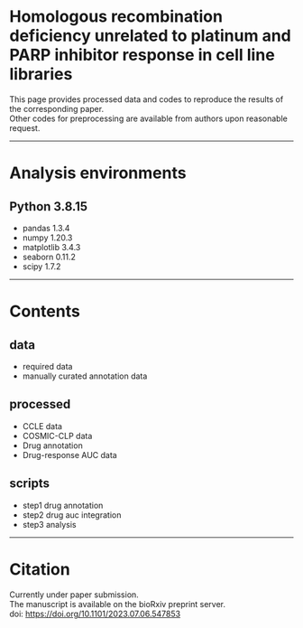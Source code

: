 # Homologous recombination deficiency unrelated to platinum and PARP inhibitor response in cell line libraries   
This page provides processed data and codes to reproduce the results of the corresponding paper.  
Other codes for preprocessing are available from authors upon reasonable request.

---
# Analysis environments
## Python 3.8.15
- pandas 1.3.4
- numpy 1.20.3
- matplotlib 3.4.3
- seaborn 0.11.2
- scipy 1.7.2

---
# Contents
## data   
- required data
- manually curated annotation data
  
## processed
- CCLE data
- COSMIC-CLP data
- Drug annotation
- Drug-response AUC data
  
## scripts
- step1 drug annotation
- step2 drug auc integration
- step3 analysis
  
---
# Citation
Currently under paper submission.  
The manuscript is available on the bioRxiv preprint server.  
doi: https://doi.org/10.1101/2023.07.06.547853